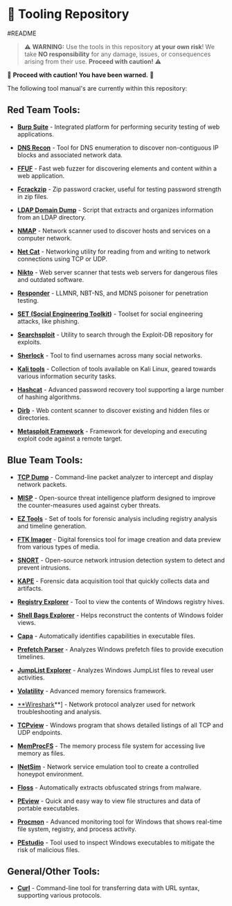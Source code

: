 # 🚀 Tooling Repository
#README


> ⚠️ **WARNING:** Use the tools in this repository **at your own risk**! We take **NO responsibility** for any damage, issues, or consequences arising from their use. **Proceed with caution!** ⚠️

🚧 **Proceed with caution! You have been warned.** 🚧

The following tool manual's are currently within this repository:

## Red Team Tools:

- [**Burp Suite**](https://github.com/luke-mckeever/Cyber_Vault/blob/main/Tooling/Burp%20Suite.md) - Integrated platform for performing security testing of web applications.

- [**DNS Recon**](https://github.com/luke-mckeever/Cyber_Vault/blob/main/Tooling/DNS%20Recon.md) - Tool for DNS enumeration to discover non-contiguous IP blocks and associated network data.

- [**FFUF**](https://github.com/luke-mckeever/Cyber_Vault/blob/main/Tooling/FFUF.md) - Fast web fuzzer for discovering elements and content within a web application.

- [**Fcrackzip**](https://github.com/luke-mckeever/Cyber_Vault/blob/main/Tooling/Fcrackzip.md) - Zip password cracker, useful for testing password strength in zip files.

- [**LDAP Domain Dump**](https://github.com/luke-mckeever/Cyber_Vault/blob/main/Tooling/LDAP%20Domain%20Dump.md) - Script that extracts and organizes information from an LDAP directory.

- [**NMAP**](https://github.com/luke-mckeever/Cyber_Vault/blob/main/Tooling/NMAP.md) - Network scanner used to discover hosts and services on a computer network.

- [**Net Cat**](https://github.com/luke-mckeever/Cyber_Vault/blob/main/Tooling/Net%20Cat.md) - Networking utility for reading from and writing to network connections using TCP or UDP.

- [**Nikto**](https://github.com/luke-mckeever/Cyber_Vault/blob/main/Tooling/Nikto.md) - Web server scanner that tests web servers for dangerous files and outdated software.

- [**Responder**](https://github.com/luke-mckeever/Cyber_Vault/blob/main/Tooling/Responder.md) - LLMNR, NBT-NS, and MDNS poisoner for penetration testing.

- [**SET (Social Engineering Toolkit)**](https://github.com/luke-mckeever/Cyber_Vault/blob/main/Tooling/SET%20(Social%20Engineering%20Toolkit).md) - Toolset for social engineering attacks, like phishing.

- [**Searchsploit**](https://github.com/luke-mckeever/Cyber_Vault/blob/main/Tooling/Searchsploit.md) - Utility to search through the Exploit-DB repository for exploits.

- [**Sherlock**](https://github.com/luke-mckeever/Cyber_Vault/blob/main/Tooling/Sherlock.md) - Tool to find usernames across many social networks.

- [**Kali tools**](https://github.com/luke-mckeever/Cyber_Vault/blob/main/Tooling/Kali%20tools.md) - Collection of tools available on Kali Linux, geared towards various information security tasks.

- [**Hashcat**](https://github.com/luke-mckeever/Cyber_Vault/blob/main/Tooling/Hashcat.md) - Advanced password recovery tool supporting a large number of hashing algorithms.
 
- [**Dirb**](https://github.com/luke-mckeever/Cyber_Vault/blob/main/Tooling/Dirb.md) - Web content scanner to discover existing and hidden files or directories.

- [**Metasploit Framework**](https://github.com/luke-mckeever/Cyber_Vault/blob/main/Tooling/Metasploit%20Framework.md) - Framework for developing and executing exploit code against a remote target.


## Blue Team Tools:

- [**TCP Dump**](https://github.com/luke-mckeever/Cyber_Vault/blob/main/Tooling/TCP%20Dump.md) - Command-line packet analyzer to intercept and display network packets.

- [**MISP**](https://github.com/luke-mckeever/Cyber_Vault/blob/main/Tooling/MISP.md) - Open-source threat intelligence platform designed to improve the counter-measures used against cyber threats.

- [**EZ Tools**](https://github.com/luke-mckeever/Cyber_Vault/blob/main/Tooling/EZ%20Tools.md) - Set of tools for forensic analysis including registry analysis and timeline generation.

- [**FTK Imager**](https://github.com/luke-mckeever/Cyber_Vault/blob/main/Tooling/FTK%20Imager.md) - Digital forensics tool for image creation and data preview from various types of media.

- [**SNORT**](https://github.com/luke-mckeever/Cyber_Vault/blob/main/Tooling/SNORT.md) - Open-source network intrusion detection system to detect and prevent intrusions.

- [**KAPE**](https://github.com/luke-mckeever/Cyber_Vault/blob/main/Tooling/KAPE.md) - Forensic data acquisition tool that quickly collects data and artifacts.

- [**Registry Explorer**](https://github.com/luke-mckeever/Cyber_Vault/blob/main/Tooling/Registry%20Explorer.md) - Tool to view the contents of Windows registry hives.

- [**Shell Bags Explorer**](https://github.com/luke-mckeever/Cyber_Vault/blob/main/Tooling/Shell%20Bags%20Explorer.md) - Helps reconstruct the contents of Windows folder views.

- [**Capa**](https://github.com/luke-mckeever/Cyber_Vault/blob/main/Tooling/Capa.md) - Automatically identifies capabilities in executable files.

- [**Prefetch Parser**](https://github.com/luke-mckeever/Cyber_Vault/blob/main/Tooling/Prefetch%20Parser.md) - Analyzes Windows prefetch files to provide execution timelines.
 
- [**JumpList Explorer**](https://github.com/luke-mckeever/Cyber_Vault/blob/main/Tooling/JumpList%20Explorer.md) - Analyzes Windows JumpList files to reveal user activities.

- [**Volatility**](https://github.com/luke-mckeever/Cyber_Vault/blob/main/Tooling/Volatility.md) - Advanced memory forensics framework.

- [**Wireshark](https://github.com/luke-mckeever/Cyber_Vault/blob/main/Tooling/Wireshark.md)**] - Network protocol analyzer used for network troubleshooting and analysis.

- [**TCPview**](https://github.com/luke-mckeever/Cyber_Vault/blob/main/Tooling/TCPview.md) - Windows program that shows detailed listings of all TCP and UDP endpoints.

- [**MemProcFS**](https://github.com/luke-mckeever/Cyber_Vault/blob/main/Tooling/MemProcFS.md) - The memory process file system for accessing live memory as files.

- [**INetSim**](https://github.com/luke-mckeever/Cyber_Vault/blob/main/Tooling/INetSim.md) - Network service emulation tool to create a controlled honeypot environment.

- [**Floss**](https://github.com/luke-mckeever/Cyber_Vault/blob/main/Tooling/Floss.md) - Automatically extracts obfuscated strings from malware.

- [**PEview**](https://github.com/luke-mckeever/Cyber_Vault/blob/main/Tooling/PEview.md) - Quick and easy way to view file structures and data of portable executables.

- [**Procmon**](https://github.com/luke-mckeever/Cyber_Vault/blob/main/Tooling/Procmon.md) - Advanced monitoring tool for Windows that shows real-time file system, registry, and process activity.

- [**PEstudio**](https://github.com/luke-mckeever/Cyber_Vault/blob/main/Tooling/PEstudio.md) - Tool used to inspect Windows executables to mitigate the risk of malicious files.


## General/Other Tools:

- [**Curl**](https://github.com/luke-mckeever/Cyber_Vault/blob/main/Tooling/Curl.md) - Command-line tool for transferring data with URL syntax, supporting various protocols.

